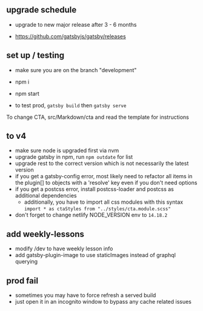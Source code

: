 ## upgrade schedule

- upgrade to new major release after 3 - 6 months

- https://github.com/gatsbyjs/gatsby/releases

## set up / testing

- make sure you are on the branch "development"
- npm i
- npm start

- to test prod, `gatsby build` then `gatsby serve`

To change CTA, src/Markdown/cta and read the template for instructions

## to v4

- make sure node is upgraded first via nvm
- upgrade gatsby in npm, run `npm outdate` for list
- upgrade rest to the correct version which is not necessarily the latest version
- if you get a gatsby-config error, most likely need to refactor all items in the plugin[] to objects with a 'resolve' key even if you don't need options
- if you get a postcss error, install postcss-loader and postcss as additional dependencies
  - additionally, you have to import all css modules with this syntax `import * as ctaStyles from "../styles/cta.module.scss"`
- don't forget to change netlify NODE_VERSION env to `14.18.2`

## add weekly-lessons

- modify /dev to have weekly lesson info
- add gatsby-plugin-image to use staticImages instead of graphql querying

## prod fail

- sometimes you may have to force refresh a served build
- just open it in an incognito window to bypass any cache related issues
